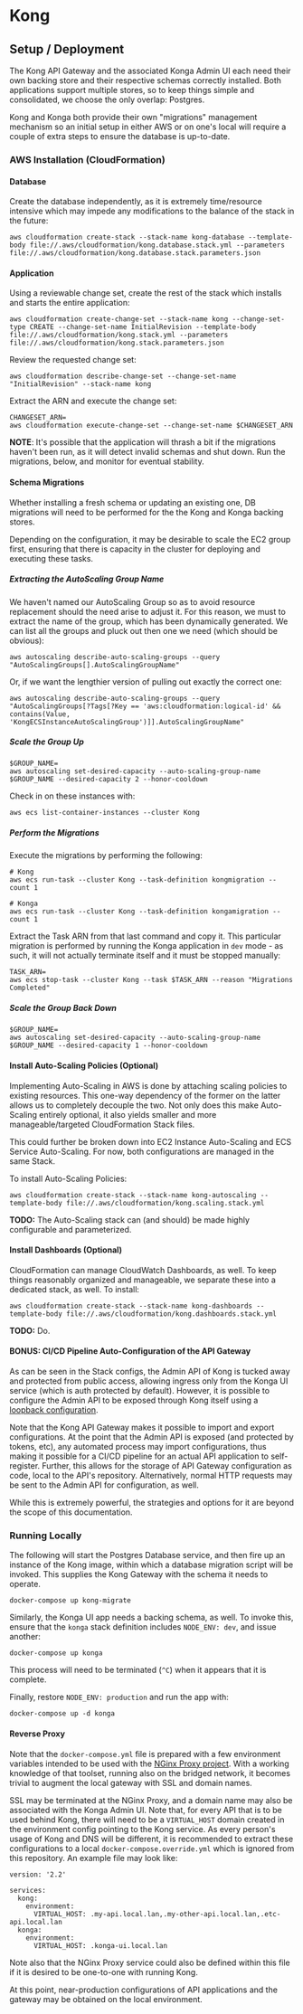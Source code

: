 # Kong

## Setup / Deployment

The Kong API Gateway and the associated Konga Admin UI each need their own backing store and their respective schemas correctly installed. Both applications support multiple stores, so to keep things simple and consolidated, we choose the only overlap: Postgres.

Kong and Konga both provide their own "migrations" management mechanism so an initial setup in either AWS or on one's local will require a couple of extra steps to ensure the database is up-to-date.

### AWS Installation (CloudFormation)

#### Database

Create the database independently, as it is extremely time/resource intensive which may
impede any modifications to the balance of the stack in the future:

```
aws cloudformation create-stack --stack-name kong-database --template-body file://.aws/cloudformation/kong.database.stack.yml --parameters file://.aws/cloudformation/kong.database.stack.parameters.json
```

#### Application

Using a reviewable change set, create the rest of the stack which installs and starts the entire application:

```
aws cloudformation create-change-set --stack-name kong --change-set-type CREATE --change-set-name InitialRevision --template-body file://.aws/cloudformation/kong.stack.yml --parameters file://.aws/cloudformation/kong.stack.parameters.json
```

Review the requested change set:

```
aws cloudformation describe-change-set --change-set-name "InitialRevision" --stack-name kong
```

Extract the ARN and execute the change set:

```
CHANGESET_ARN=
aws cloudformation execute-change-set --change-set-name $CHANGESET_ARN
```

**NOTE**: It's possible that the application will thrash a bit if the migrations haven't been run, as it will detect invalid schemas and shut down. Run the migrations, below, and monitor for eventual stability.

#### Schema Migrations

Whether installing a fresh schema or updating an existing one, DB migrations will need to be performed for the the Kong and Konga backing stores.

Depending on the configuration, it may be desirable to scale the EC2 group first, ensuring that there is capacity in the cluster for deploying and executing these tasks.

##### Extracting the AutoScaling Group Name

We haven't named our AutoScaling Group so as to avoid resource replacement should the need arise to adjust it.  For this reason, we must to extract the name of the group, which has been dynamically generated.  We can list all the groups and pluck out then one we need (which should be obvious):

```
aws autoscaling describe-auto-scaling-groups --query "AutoScalingGroups[].AutoScalingGroupName"
```

Or, if we want the lengthier version of pulling out exactly the correct one:

```
aws autoscaling describe-auto-scaling-groups --query "AutoScalingGroups[?Tags[?Key == 'aws:cloudformation:logical-id' && contains(Value, 'KongECSInstanceAutoScalingGroup')]].AutoScalingGroupName"
```

##### Scale the Group Up

```
$GROUP_NAME=
aws autoscaling set-desired-capacity --auto-scaling-group-name $GROUP_NAME --desired-capacity 2 --honor-cooldown
```

Check in on these instances with:

```
aws ecs list-container-instances --cluster Kong
```

##### Perform the Migrations

Execute the migrations by performing the following:

```
# Kong
aws ecs run-task --cluster Kong --task-definition kongmigration --count 1

# Konga
aws ecs run-task --cluster Kong --task-definition kongamigration --count 1
```

Extract the Task ARN from that last command and copy it.  This particular migration is performed by running the Konga application in `dev` mode - as such, it will not actually terminate itself and it must be stopped manually:

```
TASK_ARN=
aws ecs stop-task --cluster Kong --task $TASK_ARN --reason "Migrations Completed"
```

##### Scale the Group Back Down

```
$GROUP_NAME=
aws autoscaling set-desired-capacity --auto-scaling-group-name $GROUP_NAME --desired-capacity 1 --honor-cooldown
```

#### Install Auto-Scaling Policies (Optional)

Implementing Auto-Scaling in AWS is done by attaching scaling policies to existing resources.  This one-way dependency of the former on the latter allows us to completely decouple the two. Not only does this make Auto-Scaling entirely optional, it also yields smaller and more manageable/targeted CloudFormation Stack files.

This could further be broken down into EC2 Instance Auto-Scaling and ECS Service Auto-Scaling. For now, both configurations are managed in the same Stack.

To install Auto-Scaling Policies:

```
aws cloudformation create-stack --stack-name kong-autoscaling --template-body file://.aws/cloudformation/kong.scaling.stack.yml
```

**TODO:** The Auto-Scaling stack can (and should) be made highly configurable and parameterized.

#### Install Dashboards (Optional)

CloudFormation can manage CloudWatch Dashboards, as well. To keep things reasonably organized and manageable, we separate these into a dedicated stack, as well.  To install:

```
aws cloudformation create-stack --stack-name kong-dashboards --template-body file://.aws/cloudformation/kong.dashboards.stack.yml
```

**TODO:** Do.

#### BONUS: CI/CD Pipeline Auto-Configuration of the API Gateway

As can be seen in the Stack configs, the Admin API of Kong is tucked away and protected from public access, allowing ingress only from the Konga UI service (which is auth protected by default). However, it is possible to configure the Admin API to be exposed through Kong itself using a [loopback configuration](https://docs.gelato.io/guides/advanced-kong-integration).

Note that the Kong API Gateway makes it possible to import and export configurations.  At the point that the Admin API is exposed (and protected by tokens, etc), any automated process may import configurations, thus making it possible for a CI/CD pipeline for an actual API application to self-register.  Further, this allows for the storage of API Gateway configuration as code, local to the API's repository.  Alternatively, normal HTTP requests may be sent to the Admin API for configuration, as well.

While this is extremely powerful, the strategies and options for it are beyond the scope of this documentation.

### Running Locally

The following will start the Postgres Database service, and then fire up an instance of the Kong
image, within which a database migration script will be invoked. This supplies the Kong Gateway
with the schema it needs to operate.

```
docker-compose up kong-migrate
```

Similarly, the Konga UI app needs a backing schema, as well.  To invoke this, ensure that the `konga` stack definition includes `NODE_ENV: dev`, and issue another:

```
docker-compose up konga
```

This process will need to be terminated (`^C`) when it appears that it is complete.

Finally, restore `NODE_ENV: production` and run the app with:

```
docker-compose up -d konga
```

#### Reverse Proxy

Note that the `docker-compose.yml` file is prepared with a few environment variables intended to be used with the [NGinx Proxy project](https://github.com/jwilder/nginx-proxy). With a working knowledge of that toolset, running also on the bridged network, it becomes trivial to augment the local gateway with SSL and domain names.  

SSL may be terminated at the NGinx Proxy, and a domain name may also be associated with the Konga Admin UI. Note that, for every API that is to be used behind Kong, there will need to be a `VIRTUAL_HOST` domain created in the environment config pointing to the Kong service. As every person's usage of Kong and DNS will be different, it is recommended to extract these configurations to a local `docker-compose.override.yml` which is ignored from this repository. An example file may look like:

```
version: '2.2'

services:
  kong:
    environment:
      VIRTUAL_HOST: .my-api.local.lan,.my-other-api.local.lan,.etc-api.local.lan
  konga:
    environment:
      VIRTUAL_HOST: .konga-ui.local.lan
```
Note also that the NGinx Proxy service could also be defined within this file if it is desired to be one-to-one with running Kong.

At this point, near-production configurations of API applications and the gateway may be obtained on the local environment.

